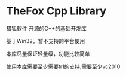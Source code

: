 TheFox Cpp Library
===============

猎狐软件 开源的C++的基础开发库

基于Win32，暂不支持跨平台使用

本库尽量保证轻量级，功能比较简单

使用本库需要至少需要tr1的支持,需要至少vc2010